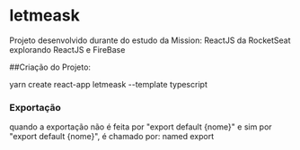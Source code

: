 ﻿# letmeask
Projeto desenvolvido durante do estudo da Mission: ReactJS da RocketSeat explorando ReactJS e FireBase

##Criação do Projeto:

yarn create react-app letmeask --template typescript



### Exportação
quando a exportação não é feita por "export default {nome}"
e sim por "export default {nome}", é chamado por: named export
